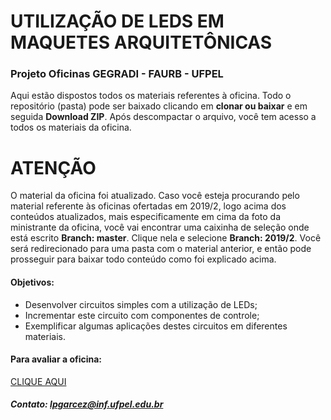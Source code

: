 # UTILIZAÇÃO DE LEDS EM MAQUETES ARQUITETÔNICAS
### Projeto Oficinas GEGRADI - FAURB - UFPEL

Aqui estão dispostos todos os materiais referentes à oficina. Todo o repositório (pasta) pode ser baixado clicando em **clonar ou baixar** e em seguida **Download ZIP**. Após descompactar o arquivo, você tem acesso a todos os materiais da oficina.

# ATENÇÃO
O material da oficina foi atualizado. Caso você esteja procurando pelo material referente às oficinas ofertadas em 2019/2, logo acima dos conteúdos atualizados, mais especificamente em cima da foto da ministrante da oficina, você vai encontrar uma caixinha de seleção onde está escrito **Branch: master**. Clique nela e selecione **Branch: 2019/2**.
Você será redirecionado para uma pasta com o material anterior, e então pode prosseguir para baixar todo conteúdo como foi explicado acima.

#### Objetivos:
* Desenvolver circuitos simples com a utilização de LEDs;
* Incrementar este circuito com componentes de controle;
* Exemplificar algumas aplicações destes circuitos em diferentes materiais.

#### Para avaliar a oficina:
[CLIQUE AQUI](https://docs.google.com/forms/d/e/1FAIpQLScdaC5OpOOVFhh4wgDB_LQwkz0EdLn1GVObfyiD1DOubkCjGg/viewform)

##### Contato: lpgarcez@inf.ufpel.edu.br

